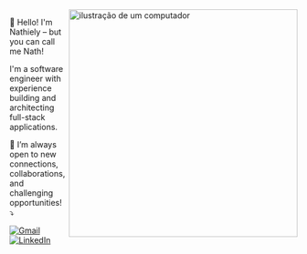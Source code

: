 <img src="https://raw.githubusercontent.com/MicaelliMedeiros/micaellimedeiros/master/image/computer-illustration.png" alt="ilustração de um computador" min-width="400px" max-width="400px" width="400px" align="right">

<p align="left"> 
  👋 Hello! I'm Nathiely – but you can call me Nath! 
</p>

<p align="left">
 I'm a software engineer with experience building and architecting full-stack applications. 
</p>

<p align="left">
  💌 I’m always open to new connections, collaborations, and challenging opportunities! ⤵️
</p>

<p align="left">
  <a href="mailto:nathielymm@gmail.com" title="Gmail">
  <img src="https://img.shields.io/badge/-Gmail-FF0000?style=flat-square&labelColor=FF0000&logo=gmail&logoColor=white&link=mailto:nathielymm@gmail.com" alt="Gmail"/></a>
  <a href="https://www.linkedin.com/in/nathielymacedo" title="LinkedIn">
  <img src="https://img.shields.io/badge/-Linkedin-0e76a8?style=flat-square&logo=Linkedin&logoColor=white&link=https://www.linkedin.com/in/nathielymacedo" alt="LinkedIn"/></a>
</p>

